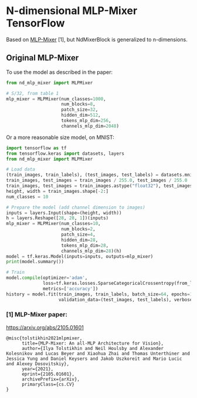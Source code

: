 # N-dimensional MLP-Mixer TensorFlow

Based on [MLP-Mixer](https://arxiv.org/abs/2105.01601) [1], but NdMixerBlock is generalized to n-dimensions.

## Original MLP-Mixer

To use the model as described in the paper:

```python
from nd_mlp_mixer import MLPMixer

# S/32, from table 1
mlp_mixer = MLPMixer(num_classes=1000, 
                     num_blocks=8,
                     patch_size=32, 
                     hidden_dim=512,
                     tokens_mlp_dim=256,
                     channels_mlp_dim=2048)
```

Or a more reasonable size model, on MNIST:

```python
import tensorflow as tf
from tensorflow.keras import datasets, layers
from nd_mlp_mixer import MLPMixer

# Load data
(train_images, train_labels), (test_images, test_labels) = datasets.mnist.load_data()
train_images, test_images = train_images / 255.0, test_images / 255.0
train_images, test_images = train_images.astype("float32"), test_images.astype("float32")
height, width = train_images.shape[-2:]
num_classes = 10

# Prepare the model (add channel dimension to images)
inputs = layers.Input(shape=(height, width))
h = layers.Reshape([28, 28, 1])(inputs)
mlp_mixer = MLPMixer(num_classes=10, 
                     num_blocks=2, 
                     patch_size=4, 
                     hidden_dim=28, 
                     tokens_mlp_dim=28,
                     channels_mlp_dim=28)(h)
model = tf.keras.Model(inputs=inputs, outputs=mlp_mixer)
print(model.summary())

# Train
model.compile(optimizer='adam',
              loss=tf.keras.losses.SparseCategoricalCrossentropy(from_logits=True),
              metrics=['accuracy'])
history = model.fit(train_images, train_labels, batch_size=64, epochs=10,
                    validation_data=(test_images, test_labels), verbose=2)
```

### [1] MLP-Mixer paper:

https://arxiv.org/abs/2105.01601

```
@misc{tolstikhin2021mlpmixer,
      title={MLP-Mixer: An all-MLP Architecture for Vision}, 
      author={Ilya Tolstikhin and Neil Houlsby and Alexander Kolesnikov and Lucas Beyer and Xiaohua Zhai and Thomas Unterthiner and Jessica Yung and Daniel Keysers and Jakob Uszkoreit and Mario Lucic and Alexey Dosovitskiy},
      year={2021},
      eprint={2105.01601},
      archivePrefix={arXiv},
      primaryClass={cs.CV}
}
```
